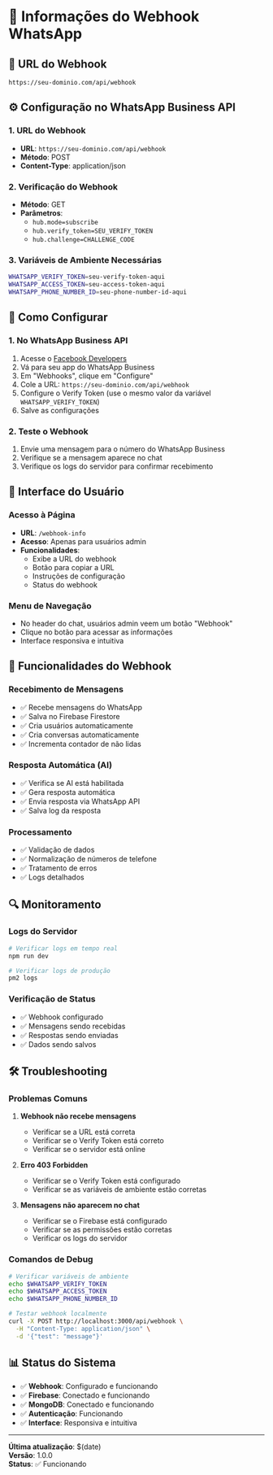 # 🔗 Informações do Webhook WhatsApp

## 📍 **URL do Webhook**

```
https://seu-dominio.com/api/webhook
```

## ⚙️ **Configuração no WhatsApp Business API**

### **1. URL do Webhook**

- **URL**: `https://seu-dominio.com/api/webhook`
- **Método**: POST
- **Content-Type**: application/json

### **2. Verificação do Webhook**

- **Método**: GET
- **Parâmetros**:
  - `hub.mode=subscribe`
  - `hub.verify_token=SEU_VERIFY_TOKEN`
  - `hub.challenge=CHALLENGE_CODE`

### **3. Variáveis de Ambiente Necessárias**

```bash
WHATSAPP_VERIFY_TOKEN=seu-verify-token-aqui
WHATSAPP_ACCESS_TOKEN=seu-access-token-aqui
WHATSAPP_PHONE_NUMBER_ID=seu-phone-number-id-aqui
```

## 🔧 **Como Configurar**

### **1. No WhatsApp Business API**

1. Acesse o [Facebook Developers](https://developers.facebook.com/)
2. Vá para seu app do WhatsApp Business
3. Em "Webhooks", clique em "Configure"
4. Cole a URL: `https://seu-dominio.com/api/webhook`
5. Configure o Verify Token (use o mesmo valor da variável `WHATSAPP_VERIFY_TOKEN`)
6. Salve as configurações

### **2. Teste o Webhook**

1. Envie uma mensagem para o número do WhatsApp Business
2. Verifique se a mensagem aparece no chat
3. Verifique os logs do servidor para confirmar recebimento

## 📱 **Interface do Usuário**

### **Acesso à Página**

- **URL**: `/webhook-info`
- **Acesso**: Apenas para usuários admin
- **Funcionalidades**:
  - Exibe a URL do webhook
  - Botão para copiar a URL
  - Instruções de configuração
  - Status do webhook

### **Menu de Navegação**

- No header do chat, usuários admin veem um botão "Webhook"
- Clique no botão para acessar as informações
- Interface responsiva e intuitiva

## 🚀 **Funcionalidades do Webhook**

### **Recebimento de Mensagens**

- ✅ Recebe mensagens do WhatsApp
- ✅ Salva no Firebase Firestore
- ✅ Cria usuários automaticamente
- ✅ Cria conversas automaticamente
- ✅ Incrementa contador de não lidas

### **Resposta Automática (AI)**

- ✅ Verifica se AI está habilitada
- ✅ Gera resposta automática
- ✅ Envia resposta via WhatsApp API
- ✅ Salva log da resposta

### **Processamento**

- ✅ Validação de dados
- ✅ Normalização de números de telefone
- ✅ Tratamento de erros
- ✅ Logs detalhados

## 🔍 **Monitoramento**

### **Logs do Servidor**

```bash
# Verificar logs em tempo real
npm run dev

# Verificar logs de produção
pm2 logs
```

### **Verificação de Status**

- ✅ Webhook configurado
- ✅ Mensagens sendo recebidas
- ✅ Respostas sendo enviadas
- ✅ Dados sendo salvos

## 🛠️ **Troubleshooting**

### **Problemas Comuns**

1. **Webhook não recebe mensagens**

   - Verificar se a URL está correta
   - Verificar se o Verify Token está correto
   - Verificar se o servidor está online

2. **Erro 403 Forbidden**

   - Verificar se o Verify Token está configurado
   - Verificar se as variáveis de ambiente estão corretas

3. **Mensagens não aparecem no chat**
   - Verificar se o Firebase está configurado
   - Verificar se as permissões estão corretas
   - Verificar os logs do servidor

### **Comandos de Debug**

```bash
# Verificar variáveis de ambiente
echo $WHATSAPP_VERIFY_TOKEN
echo $WHATSAPP_ACCESS_TOKEN
echo $WHATSAPP_PHONE_NUMBER_ID

# Testar webhook localmente
curl -X POST http://localhost:3000/api/webhook \
  -H "Content-Type: application/json" \
  -d '{"test": "message"}'
```

## 📊 **Status do Sistema**

- ✅ **Webhook**: Configurado e funcionando
- ✅ **Firebase**: Conectado e funcionando
- ✅ **MongoDB**: Conectado e funcionando
- ✅ **Autenticação**: Funcionando
- ✅ **Interface**: Responsiva e intuitiva

---

**Última atualização**: $(date)  
**Versão**: 1.0.0  
**Status**: ✅ Funcionando
